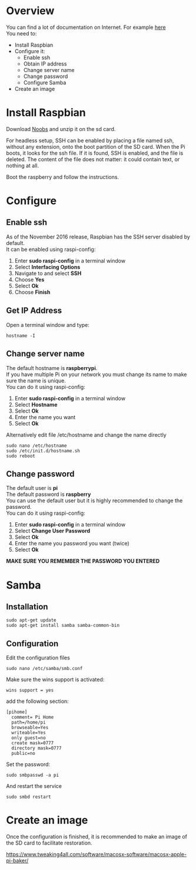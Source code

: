 # Overview
You can find a lot of documentation on Internet. For example [here](https://www.raspberrypi.org/documentation/)  
You need to:
* Install Raspbian
* Configure it:
  * Enable ssh
  * Obtain IP address
  * Change server name
  * Change password
  * Configure Samba
* Create an image

# Install Raspbian
Download [Noobs](https://www.raspberrypi.org/downloads/noobs/) and unzip it on the sd card.

For headless setup, SSH can be enabled by placing a file named ssh, without any extension, onto the boot partition of the SD card. When the Pi boots, it looks for the ssh file. If it is found, SSH is enabled, and the file is deleted. The content of the file does not matter: it could contain text, or nothing at all.

Boot the raspberry and follow the instructions.

# Configure
## Enable ssh
As of the November 2016 release, Raspbian has the SSH server disabled by default.  
It can be enabled using raspi-config:
1. Enter **sudo raspi-config** in a terminal window
2. Select **Interfacing Options**
3. Navigate to and select **SSH**
4. Choose **Yes**
5. Select **Ok**
6. Choose **Finish**

## Get IP Address
Open a terminal window and type:  

    hostname -I


## Change server name
The default hostname is **raspberrypi**.  
If you have multiple Pi on your network you must change its name to make sure the name is unique.  
You can do it using  raspi-config:
1. Enter **sudo raspi-config** in a terminal window
2. Select **Hostname**
3. Select **Ok**
4. Enter the name you want
5. Select **Ok**

Alternatively edit file /etc/hostname and change the name directly

    sudo nano /etc/hostname
    sudo /etc/init.d/hostname.sh
    sudo reboot

## Change password
The default user is **pi**  
The default password is **raspberry**  
You can use the default user but it is highly recommended to change the password.  
You can do it using  raspi-config:  
1. Enter **sudo raspi-config** in a terminal window
2. Select **Change User Password**
3. Select **Ok**
4. Enter the name you password you want (twice)
5. Select **Ok**

**MAKE SURE YOU REMEMBER THE PASSWORD YOU ENTERED**

# Samba
## Installation
    sudo apt-get update
    sudo apt-get install samba samba-common-bin

## Configuration
Edit the configuration files

    sudo nano /etc/samba/smb.conf

Make sure the wins support is activated:

    wins support = yes

add the following section:

    [pihome]
      comment= Pi Home
      path=/home/pi
      browseable=Yes
      writeable=Yes
      only guest=no
      create mask=0777
      directory mask=0777
      public=no

Set the password:

	sudo smbpasswd -a pi

And restart the service

	sudo smbd restart




# Create an image
Once the configuration is finished, it is recommended to make an image of the SD card to facilitate restoration.

https://www.tweaking4all.com/software/macosx-software/macosx-apple-pi-baker/
